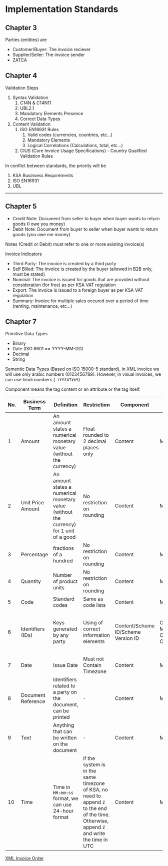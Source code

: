 # Implementation Standards

## Chapter 3

Parties (entities) are

- Customer/Buyer: The invoice reciever
- Supplier/Seller: The invoice sender
- ZATCA

## Chapter 4

Validation Steps

1. Syntax Validation
   1. C14N & C14N11
   2. UBL2.1
   3. Mandatory Elements Presence
   4. Correct Data Types
2. Content Validation
   1. ISO EN16931 Rules
      1. Valid codes (currencies, countries, etc...)
      2. Mandatory Elements
      3. Logical Correlations (Calculations, total, etc...)
   2. CIUS (Core Invoice Usage Specifications) - Country Qualified Validation Rules

In conflict between standards, the priority will be

1. KSA Businsess Requirements
2. ISO EN16931
3. UBL

---

## Chapter 5

- Credit Note: Document from seller to buyer when buyer wants to return goods (I owe you money)
- Debit Note: Document from buyer to seller when buyer wants to return goods (you owe me money)

Notes (Credit or Debit) must refer to one or more existing invoice(s)

Invoice Indicators

- Third Party: The invoice is created by a third party
- Self Billed: The invoice is created by the buyer (allowed in B2B only, must be stated)
- Nominal: The invoice is issued for goods that are provided without consideration (for free) as per KSA VAT regulation
- Export: The invoice is issued to a foreign buyer as per KSA VAT regulation
- Summary: Invoice for multiple sales occured over a period of time (renting, maintenance, etc...)

## Chapter 7

Primitive Data Types

- Binary
- Date (ISO 8601 == YYYY-MM-DD)
- Decimal
- String

Sementic Data Types (Based on ISO 15000-5 standard), in XML invoice we will use only arabic numbers (0123456789). However, in visual invoices, we can use hindi numbers (٠١٢٣٤٥٦٧٨٩)

Component means the tag content or an attribute or the tag itself.

| No. | Business Term | Definition | Restriction | Component | Use | Premitive Type | Example |
| --- | ------------- | ---------- | ----------- | --------- | --- | -------------- | ------- |
| 1 | Amount | An amount states a numerical monetary value (without the currency) | Float rounded to 2 decimal places only | Content | Mandatory | Decimal | 10000.25 |
| 2 | Unit Price Amount | An amount states a numerical monetary value (without the currency) for 1 unit of a good | No restriction on rounding | Content | Mandatory | Decimal | 10000.25431 |
| 3 | Percentage | fractions of a hundred | No restriction on rounding | Content | Mandatory | Decimal | 34.2325 |
| 4 | Quantity | Number of product units | No restriction on rounding | Content | Mandatory | Decimal | 10000.24631 |
| 5 | Code | Standard codes | Same as code lists | Content | Mandatory | String | ABC123 |
| 6 | Identifiers (IDs) | Keys generated by any party | Using of correct information elements | Content/Scheme ID/Scheme Version ID | Content: Mandatory, Others: Conditional | String | Content: ABC:123-DEF, Scheme ID: GLN, Scheme Version ID: 1.0 |
| 7 | Date | Issue Date | Must not Contain Timezone | Content | Mandatory | Date | 2024-03-02 |
| 8 | Document Reference | Identifiers related to a party on the document, can be printed | `-` | Content | Mandatory | String | Allowence 5% when paying in advance |
| 9 | Text | Anything that can be written on the document | `-` | Content | Mandatory | String | Allowence 5% when paying in advance |
| 10 | Time | Time in `HH:mm:ss` format, we can use 24-hour format | if the system is in the same timezone of KSA, no need to append `Z` to the end of the time. Otherwise, append `Z` and write the time in UTC | Content | Mandatory | Time | 20:54:17 or 17:54:17Z |

[XML Invoice Order](http://www.datypic.com/sc/ubl21/e-ns39_Invoice.html)
